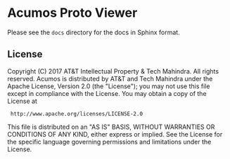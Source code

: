 # Acumos Proto Viewer

Please see the `docs` directory for the docs in Sphinx format.

## License

Copyright (C) 2017 AT&T Intellectual Property & Tech Mahindra. All rights reserved.
Acumos is distributed by AT&T and Tech Mahindra under the Apache License, Version 2.0 (the "License");
you may not use this file except in compliance with the License. You may obtain a copy of the License at

     http://www.apache.org/licenses/LICENSE-2.0
This file is distributed on an "AS IS" BASIS, WITHOUT WARRANTIES OR CONDITIONS OF ANY KIND, either
express or implied.  See the License for the specific language governing permissions and limitations
under the License.
